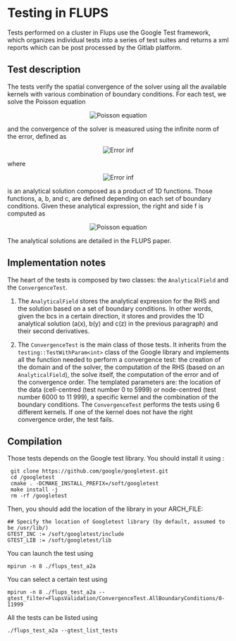 # Testing in FLUPS

Tests performed on a cluster in Flups use the Google Test framework, which organizes individual tests into a series of test suites and returns a xml reports which can be post processed by the Gitlab platform. 

## Test description 
The tests verify the spatial convergence of the solver using all the available kernels with various combination of boundary conditions. For each test, we solve the Poisson equation 
<p align="center"><img src="https://latex.codecogs.com/gif.latex?\nabla^2 \phi = f, " title="Poisson equation" /></p>
 and the convergence of the solver is measured using the infinite norm of the error, defined as 
 <p align="center"><img src="https://latex.codecogs.com/gif.latex?  E_\infty = \sup_{x,y,z} \{|\phi(x,y,z) - \phi_{ref}(x,y,z)|\} " title="Error inf" /></p>
where <p align="center"><img src="https://latex.codecogs.com/gif.latex?  \phi_{ref}(x,y,z) = a(x)b(y)c(z) " title="Error inf" /></p> is an analytical solution composed as a product of 1D functions. Those functions, a, b, and c,  are defined depending on each set of boundary conditions. Given these analytical expression, the right and side f is computed as 
<p align="center"><img src="https://latex.codecogs.com/gif.latex?\nabla^2 f(x,y,z) = \frac{d^2}{dx^2}a(x)b(y)c(z) + a(x)\frac{d^2}{dy^2}b(y)c(z) + a(x)b(y)\frac{d^2}{dz^2}c(z), " title="Poisson equation" /></p>

The analytical solutions are detailed in the FLUPS paper. 

## Implementation notes 
The heart of the tests is composed by two classes: the `AnalyticalField` and the `ConvergenceTest`. 

  1. The `AnalyticalField` stores the analytical expression for the RHS and the solution based on a set of boundary conditions. In other words, given the bcs in a certain direction, it stores and provides the 1D analytical solution (a(x), b(y) and c(z) in the previous paragraph) and their second derivatives. 

  2. The `ConvergenceTest` is the main class of those tests. It inherits from the `testing::TestWithParam<int>` class of the Google library and implements all the function needed to perform a convergence test: the creation of the domain and of the solver, the computation of the RHS (based on an `AnalyticalField`), the solve itself, the computation of the error and of the convergence order. The templated parameters are: the location of the data (cell-centred (test number 0 to 5999) or node-centred (test number 6000 to 11 999), a specific kernel and the combination of the boundary conditions. The `ConvergenceTest` performs the tests using 6 different kernels. If one of the kernel does not have the right convergence order, the test fails. 


## Compilation 
Those tests depends on the Google test library. You should install it using :
```shell
 git clone https://github.com/google/googletest.git
 cd /googletest
 cmake . -DCMAKE_INSTALL_PREFIX=/soft/googletest
 make install -j
 rm -rf /googletest
 ```
Then, you should add the location of the library in your ARCH_FILE:
```shell 
## Specify the location of Googletest library (by default, assumed to be /usr/lib/)
GTEST_INC := /soft/googletest/include
GTEST_LIB := /soft/googletest/lib
```

You can launch the test using 
```shell
mpirun -n 8 ./flups_test_a2a 
```

You can select a certain test using 
```shell 
mpirun -n 8 ./flups_test_a2a --gtest_filter=FlupsValidation/ConvergenceTest.AllBoundaryConditions/0-11999
```

All the tests can be listed using 
```shell 
./flups_test_a2a --gtest_list_tests
```